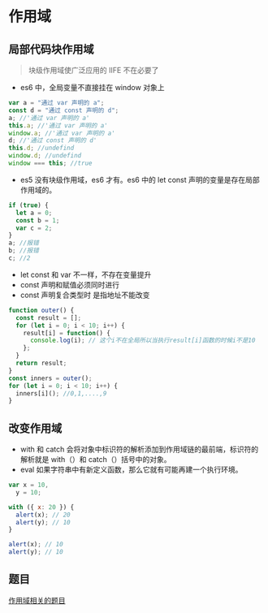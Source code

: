 <!--
 * @Author: 鱼小柔
 * @Date: 2020-11-07 21:02:17
 * @LastEditors: your name
 * @LastEditTime: 2021-04-06 23:07:07
 * @Description: file content
-->

# 作用域

## 局部代码块作用域

> 块级作用域使广泛应用的 IIFE 不在必要了

- es6 中，全局变量不直接挂在 window 对象上

```js
var a = "通过 var 声明的 a";
const d = "通过 const 声明的 d";
a; //'通过 var 声明的 a'
this.a; //'通过 var 声明的 a'
window.a; //'通过 var 声明的 a'
d; //'通过 const 声明的 d'
this.d; //undefind
window.d; //undefind
window === this; //true
```

- es5 没有块级作用域，es6 才有。es6 中的 let const 声明的变量是存在局部作用域的。

```js
if (true) {
  let a = 0;
  const b = 1;
  var c = 2;
}
a; //报错
b; //报错
c; //2
```

- let const 和 var 不一样，不存在变量提升
- const 声明和赋值必须同时进行
- const 声明复合类型时 是指地址不能改变

```js
function outer() {
  const result = [];
  for (let i = 0; i < 10; i++) {
    result[i] = function() {
      console.log(i); // 这个i不在全局所以当执行result[i]函数的时候i不是10
    };
  }
  return result;
}
const inners = outer();
for (let i = 0; i < 10; i++) {
  inners[i](); //0,1,....,9
}
```

## 改变作用域

- with 和 catch 会将对象中标识符的解析添加到作用域链的最前端，标识符的解析就是 with（）和 catch（）括号中的对象。
- eval 如果字符串中有新定义函数，那么它就有可能再建一个执行环境。

```js
var x = 10,
  y = 10;

with ({ x: 20 }) {
  alert(x); // 20
  alert(y); // 10
}

alert(x); // 10
alert(y); // 10
```


## 题目
[作用域相关的题目](https://blog.csdn.net/qq_32560473/article/details/79774565)